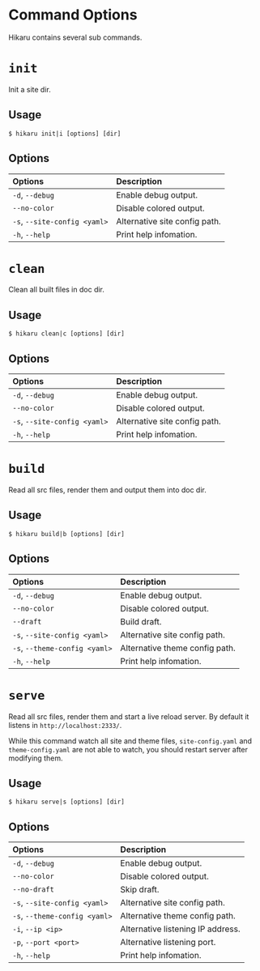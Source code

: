 Command Options
===============

Hikaru contains several sub commands.

# `init`

Init a site dir.

## Usage

```
$ hikaru init|i [options] [dir]
```

## Options

| Options                      | Description                   |
| :--------------------------- | :---------------------------- |
| `-d`, `--debug`              | Enable debug output.          |
| `--no-color`                 | Disable colored output.       |
| `-s`, `--site-config <yaml>` | Alternative site config path. |
| `-h`, `--help`               | Print help infomation.        |

# `clean`

Clean all built files in doc dir.

## Usage

```
$ hikaru clean|c [options] [dir]
```

## Options

| Options                      | Description                   |
| :--------------------------- | :---------------------------- |
| `-d`, `--debug`              | Enable debug output.          |
| `--no-color`                 | Disable colored output.       |
| `-s`, `--site-config <yaml>` | Alternative site config path. |
| `-h`, `--help`               | Print help infomation.        |

# `build`

Read all src files, render them and output them into doc dir.

## Usage

```
$ hikaru build|b [options] [dir]
```

## Options

| Options                       | Description                    |
| :---------------------------- | :----------------------------- |
| `-d`, `--debug`               | Enable debug output.           |
| `--no-color`                  | Disable colored output.        |
| `--draft`                     | Build draft.                   |
| `-s`, `--site-config <yaml>`  | Alternative site config path.  |
| `-s`, `--theme-config <yaml>` | Alternative theme config path. |
| `-h`, `--help`                | Print help infomation.         |

# `serve`

Read all src files, render them and start a live reload server. By default it listens in `http://localhost:2333/`.

While this command watch all site and theme files, `site-config.yaml` and `theme-config.yaml` are not able to watch, you should restart server after modifying them.

## Usage

```
$ hikaru serve|s [options] [dir]
```

## Options

| Options                       | Description                            |
| :---------------------------- | :------------------------------------- |
| `-d`, `--debug`               | Enable debug output.                   |
| `--no-color`                  | Disable colored output.                |
| `--no-draft`                  | Skip draft.                            |
| `-s`, `--site-config <yaml>`  | Alternative site config path.          |
| `-s`, `--theme-config <yaml>` | Alternative theme config path.         |
| `-i`, `--ip <ip>`             | Alternative listening IP address.      |
| `-p`, `--port <port>`         | Alternative listening port.            |
| `-h`, `--help`                | Print help infomation.                 |
